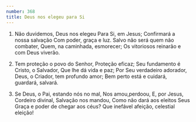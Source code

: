 ```yaml
---
number: 368
title: Deus nos elegeu para Si
---
```


1. Não duvidemos, Deus nos elegeu
  Para Si, em Jesus;
  Confirmará a nossa salvação
  Com poder, graça e luz.
  Salvo não será quem não combater,
  Quem, na caminhada, esmorecer;
  Os vitoriosos reinarão e com Deus viverão.

2. Tem proteção o povo do Senhor,
  Proteção eficaz;
  Seu fundamento é Cristo, o Salvador,
  Que lhe dá vida e paz;
  Por Seu verdadeiro adorador,
  Deus, o Criador, tem profundo amor;
  Bem perto está e cuidará, guardará, salvará.

3. Se Deus, o Pai, estando nós no mal,
  Nos amou,perdoou,
  E, por Jesus, Cordeiro divinal,
  Salvação nos mandou,
  Como não dará aos eleitos Seus
  Graça e poder de chegar aos céus?
  Que inefável afeição, celestial eleição!

